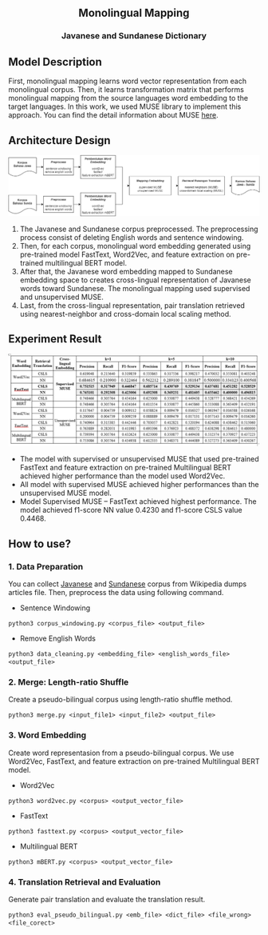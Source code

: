 <p align="center">
  <h2 align="center">Monolingual Mapping</h2>
  <h3 align="center">Javanese and Sundanese Dictionary</h3>
</p>

## Model Description
First, monolingual mapping learns word vector representation from each monolingual corpus. Then, it learns transformation matrix that performs monolingual mapping from the source languages word embedding to the target languages. In this work, we used MUSE library to implement this approach. You can find the detail information about MUSE [here](https://github.com/facebookresearch/MUSE).

## Architecture Design
<p align="center">
    <img src="contents/monolingual mapping fix.png" alt="Model Architecture" height="auto">
</p>

1. The Javanese and Sundanese corpus preprocessed. The preprocessing process consist of deleting English words and sentence windowing. 
2. Then, for each corpus, monolingual word embedding generated using pre-trained model FastText, Word2Vec, and feature extraction on pre-trained multilingual BERT model. 
3. After that, the Javanese word embedding mapped to Sundanese embedding space to creates cross-lingual representation of Javanese words toward Sundanese. The monolingual mapping used supervised and unsupervised MUSE. 
4. Last, from the cross-lingual representation, pair translation retrieved using nearest-neighbor and cross-domain local scaling method.
## Experiment Result

<p align="center">
    <img src="contents/experiment-result.PNG" alt="Model Architecture" height="auto">
</p>

- The model with supervised or unsupervised MUSE that used pre-trained FastText and feature extraction on pre-trained Multilingual BERT achieved higher performance than the model used Word2Vec.
- All model with supervised MUSE achieved higher performances than the unsupervised MUSE model.
- Model Supervised MUSE – FastText achieved highest performance. The model achieved f1-score NN value 0.4230 and f1-score CSLS value 0.4468.

## How to use?
### 1. Data Preparation
You can collect [Javanese](https://dumps.wikimedia.org/suwiki/latest/suwiki-latest-pages-articles.xml.bz2) and [Sundanese](https://dumps.wikimedia.org/jvwiki/latest/jvwiki-latest-pages-articles.xml.bz2) corpus from Wikipedia dumps articles file. Then, preprocess the data using following command.
- Sentence Windowing
```
python3 corpus_windowing.py <corpus_file> <output_file>
```
- Remove English Words
```
python3 data_cleaning.py <embedding_file> <english_words_file> <output_file>
``` 
### 2. Merge: Length-ratio Shuffle
Create a pseudo-bilingual corpus using length-ratio shuffle method.
```
python3 merge.py <input_file1> <input_file2> <output_file>
```
### 3. Word Embedding
Create word representasion from a pseudo-bilingual corpus. We use Word2Vec, FastText, and feature extraction on pre-trained Multilingual BERT model.
- Word2Vec
```
python3 word2vec.py <corpus> <output_vector_file>
```
- FastText
```
python3 fasttext.py <corpus> <output_vector_file>
```
- Multilingual BERT
```
python3 mBERT.py <corpus> <output_vector_file>
```
### 4. Translation Retrieval and Evaluation
Generate pair translation and evaluate the translation result.
```
python3 eval_pseudo_bilingual.py <emb_file> <dict_file> <file_wrong> <file_corect>
```

